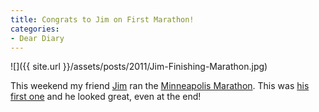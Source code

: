 ```yaml
---
title: Congrats to Jim on First Marathon!
categories:
- Dear Diary
---
```


![]({{ site.url }}/assets/posts/2011/Jim-Finishing-Marathon.jpg)
  



This weekend my friend [Jim](http://www.jimbernard.net/) ran the [Minneapolis Marathon](http://www.teamortho.us/Minneapolis-Marathon/). This was [his first one](http://www.jimbernard.net/minneapolismarathon/) and he looked great, even at the end!

